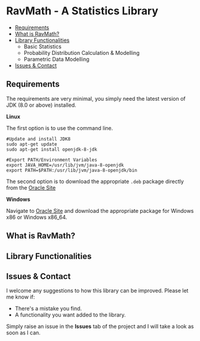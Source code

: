 # RavMath - A Statistics Library

* [Requirements](#requirements)
* [What is RavMath?](#What-Is-RavMath?)
* [Library Functionalities](#library-functionalities)
  * Basic Statistics
  * Probability Distribution Calculation & Modelling
  * Parametric Data Modelling
* [Issues & Contact](#issues-&-contact)

## Requirements
The requirements are very minimal, you simply need the latest version of JDK (8.0 or above) installed.

**Linux**

The first option is to use the command line.
```
#Update and install JDK8
sudo apt-get update
sudo apt-get install openjdk-8-jdk

#Export PATH/Environment Variables
export JAVA_HOME=/usr/lib/jvm/java-8-openjdk
export PATH=$PATH:/usr/lib/jvm/java-8-openjdk/bin
```

The second option is to download the appropriate ```.deb``` package directly from the [Oracle Site](http://www.oracle.com/technetwork/java/javase/downloads/jdk8-downloads-2133151.html)

**Windows**

Navigate to [Oracle Site](http://www.oracle.com/technetwork/java/javase/downloads/jdk8-downloads-2133151.html) and download the appropriate package for Windows x86 or Windows x86_64.


## What is RavMath?


## Library Functionalities

## Issues & Contact
I welcome any suggestions to how this library can be improved. Please let me know if:
* There's a mistake you find.
* A functionality you want added to the library.

Simply raise an issue in the **Issues** tab of the project and I will take a look as soon as I can.  
